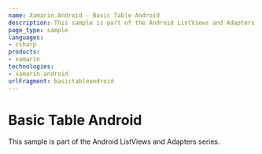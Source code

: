 ```yaml
---
name: Xamarin.Android - Basic Table Android
description: This sample is part of the Android ListViews and Adapters series.
page_type: sample
languages:
- csharp
products:
- xamarin
technologies:
- xamarin-android
urlFragment: basictableandroid
---
```

# Basic Table Android

This sample is part of the Android ListViews and Adapters series. 